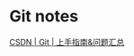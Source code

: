 # Git notes

[CSDN | Git | 上手指南&问题汇总](https://blog.csdn.net/Tuan_Better/article/details/135686741?csdn_share_tail=%7B%22type%22%3A%22blog%22%2C%22rType%22%3A%22article%22%2C%22rId%22%3A%22135686741%22%2C%22source%22%3A%22Tuan_Better%22%7D)

